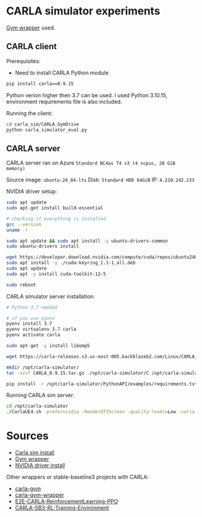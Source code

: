 # CARLA simulator experiments

[Gym wrapper](https://discord.com/channels/1283464486627315815/1283464487139278860/1311014535150436383) used.

## CARLA client

Prerequisites:

- Need to install CARLA Python module

```bash
pip install carla==0.9.15
```

Python verion higher then 3.7 can be used. I used Python 3.10.15, environment requirements file is also included.

Running the client:

```bash
cd carla_sim/CARLA_GymDrive
python carla_simulator_eval.py
```

## CARLA server

CARLA server ran on Azure `Standard NC4as T4 v3 (4 vcpus, 28 GiB memory)`

Source image: `ubuntu-24_04-lts`
Disk: `Standard HDD 64GiB`
IP: `4.210.242.233`

NVIDIA driver setup:

```bash
sudo apt update
sudo apt-get install build-essential

# checking if everything is installed
gcc --version
uname -r

sudo apt update && sudo apt install -y ubuntu-drivers-common
sudo ubuntu-drivers install

wget https://developer.download.nvidia.com/compute/cuda/repos/ubuntu2404/x86_64/cuda-keyring_1.1-1_all.deb
sudo apt install -y ./cuda-keyring_1.1-1_all.deb
sudo apt update
sudo apt -y install cuda-toolkit-12-5

sudo reboot
```

CARLA simulator server installation:

```bash
# Python 3.7 needed

# if you use pyenv
pyenv install 3.7
pyenv virtualenv 3.7 carla
pyenv activate carla

sudo apt-get -y install libomp5

wget https://carla-releases.s3.us-east-005.backblazeb2.com/Linux/CARLA_0.9.15.tar.gz

mkdir /opt/carla-simulator/
tar -xzvf CARLA_0.9.15.tar.gz -/opt/carla-simulator/C /opt/carla-simulator/

pip install -r /opt/carla-simulator/PythonAPI/examples/requirements.txt
```

Running CARLA sim server:

```bash
cd /opt/carla-simulator
./CarlaUE4.sh -prefernvidia -RenderOffScreen -quality-level=Low -carla-server -benchmark
```

# Sources

- [Carla sim install](https://github.com/carla-simulator/carla/issues/7017#issuecomment-1908462106)
- [Gym wrapper](https://discord.com/channels/1283464486627315815/1283464487139278860/1311014535150436383)
- [NVIDIA driver install](https://learn.microsoft.com/en-us/azure/virtual-machines/linux/n-series-driver-setup#ubuntu)

Other wrappers or stable-baseline3 projects with CARLA:

- [carla-gym](https://github.com/johnMinelli/carla-gym)
- [carla-gym-wrapper](https://github.com/janwithb/carla-gym-wrapper/tree/main)
- [E2E-CARLA-ReinforcementLearning-PPO](https://github.com/gustavomoers/E2E-CARLA-ReinforcementLearning-PPO/tree/main)
- [CARLA-SB3-RL-Training-Environment](https://github.com/alberto-mate/CARLA-SB3-RL-Training-Environment)